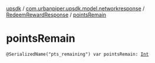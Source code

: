 [upsdk](../../index.md) / [com.urbanpiper.upsdk.model.networkresponse](../index.md) / [RedeemRewardResponse](index.md) / [pointsRemain](./points-remain.md)

# pointsRemain

`@SerializedName("pts_remaining") var pointsRemain: `[`Int`](https://kotlinlang.org/api/latest/jvm/stdlib/kotlin/-int/index.html)